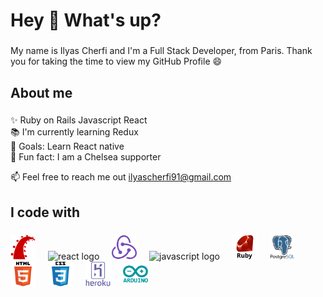 <h1 align="left">Hey 👋 What's up?</h1>

###

<p align="left">My name is Ilyas Cherfi  and I'm a Full Stack Developer, from Paris. Thank you for taking the time to view my GitHub Profile 😄</p>

###

<h2 align="left">About me</h2>

###

<p align="left">✨ Ruby on Rails Javascript React <br>📚 I'm currently learning Redux<br>🎯 Goals: Learn React native<br>🎲 Fun fact: I am a Chelsea supporter</p>
📫 Feel free to reach me out <a href="mailto:ilyascherfi91@gmail.com">ilyascherfi91@gmail.com</a>

###

<h2 align="left">I code with</h2>

###

<div align="left">
  <img src="https://raw.githubusercontent.com/devicons/devicon/1119b9f84c0290e0f0b38982099a2bd027a48bf1/icons/rails/rails-plain.svg" height="40" alt="Rails logo"  />
  <img width="12" />
  <img src="https://cdn.jsdelivr.net/gh/devicons/devicon/icons/react/react-original.svg" height="40" alt="react logo"  />
  <img width="12" />
  <img src="https://raw.githubusercontent.com/devicons/devicon/1119b9f84c0290e0f0b38982099a2bd027a48bf1/icons/redux/redux-original.svg" height="40" alt="redux logo"  />
  <img width="12" />
  <img src="https://cdn.jsdelivr.net/gh/devicons/devicon/icons/javascript/javascript-original.svg" height="40" alt="javascript logo"  />
  <img width="12" />
  <img src="https://raw.githubusercontent.com/devicons/devicon/1119b9f84c0290e0f0b38982099a2bd027a48bf1/icons/ruby/ruby-original-wordmark.svg" height="40" alt="ruby logo"
    />
    <img width="12" />
   <img src="https://raw.githubusercontent.com/devicons/devicon/1119b9f84c0290e0f0b38982099a2bd027a48bf1/icons/postgresql/postgresql-original-wordmark.svg" height="40" alt="postgresql logo"  />
  <img width="12" />
  <img src="https://raw.githubusercontent.com/devicons/devicon/1119b9f84c0290e0f0b38982099a2bd027a48bf1/icons/html5/html5-original-wordmark.svg" height="40" alt="html logo"  />
    <img width="12" />
  <img src="https://raw.githubusercontent.com/devicons/devicon/1119b9f84c0290e0f0b38982099a2bd027a48bf1/icons/css3/css3-original-wordmark.svg" height="40" alt="css logo"  />
  <img width="12" />
  <img src="https://raw.githubusercontent.com/devicons/devicon/1119b9f84c0290e0f0b38982099a2bd027a48bf1/icons/heroku/heroku-original-wordmark.svg" height="40" alt="heroku logo"  />
  <img width="12" />
    <img src="https://raw.githubusercontent.com/devicons/devicon/1119b9f84c0290e0f0b38982099a2bd027a48bf1/icons/arduino/arduino-original-wordmark.svg" height="40" alt="arduino logo"  />
  <img width="12" />

</div>

###
